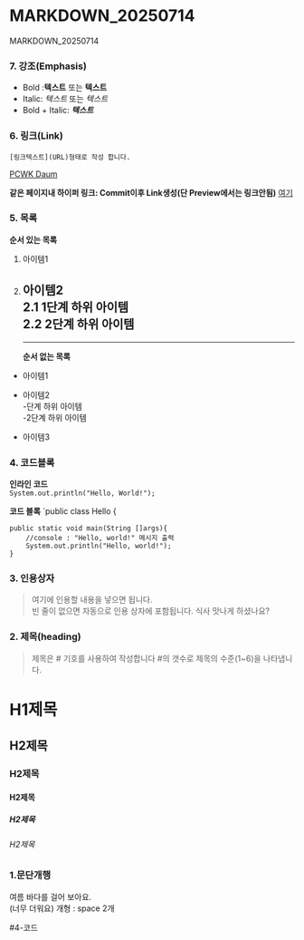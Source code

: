 # MARKDOWN_20250714
MARKDOWN_20250714

### 7. 강조(Emphasis)
- Bold :**텍스트** 또는 __텍스트__
- Italic: *텍스트* 또는 _텍스트_
- Bold + Italic: ***텍스트***


### 6. 링크(Link)
`[링크텍스트](URL)형태로 작성 합니다.`  

[PCWK Daum](https://cafe.daum.net/pcwk)

**같은 페이지내 하이퍼 링크: Commit이후 Link생성(단 Preview에서는 링크안됨)**
[여기](#3-인용상자)

### 5. 목록
**순서 있는 목록**
1. 아이템1  
2. 아이템2  
    2.1 1단계 하위 아이템  
    2.2 2단계 하위 아이템
   ---
   ***
   **순서 없는 목록**
  - 아이템1  
  + 아이템2  
    -단계 하위 아이템  
    -2단계 하위 아이템
  * 아이템3  
   


### 4. 코드블록
**인라인 코드**  
`System.out.println("Hello, World!");`

**코드 블록**
`public class Hello {

	public static void main(String []args){
		//console : "Hello, world!" 메시지 출력
		System.out.println("Hello, world!");
	}


### 3. 인용상자
>여기에 인용할 내용을 넣으면 됩니다.  
>빈 줄이 없으면 자동으로 인용 상자에 포함됩니다.
식사 맛나게 하셨나요?

### 2. 제목(heading)
>제목은 # 기호를 사용하여 작성합니다 #의 갯수로 제목의 수준(1~6)을 나타냅니다.
# H1제목
## H2제목
### H2제목
#### H2제목
##### H2제목
###### H2제목


### 1.문단개행
여름 바다를 걸어 보아요.  
(너무 더워요)
개형 : space 2개

#4-코드

